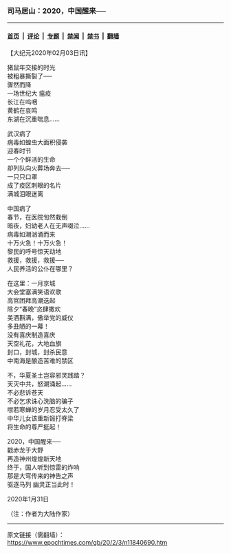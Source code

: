 ### 司马居山：2020，中国醒来──

---

#### [首页](../../../..?n11840690) &nbsp;|&nbsp; [评论](../../../../../epoch-comment?n11840690) &nbsp;|&nbsp; [专题](../../../../../epoch-special?n11840690) &nbsp;|&nbsp; [禁闻](../../../../../epoch-news?n11840690) &nbsp;|&nbsp; [禁书](../../../../../books?n11840690) &nbsp;|&nbsp; [翻墙](https://github.com/gfw-breaker/nogfw/blob/master/README.md?n11840690)


<div class="post_content" id="artbody" itemprop="articleBody">
 <!-- article content begin -->
 <p>
  【大纪元2020年02月03日讯】
 </p>
 <p>
  猪鼠年交接的时光
  <br/>
  被粗暴撕裂了──
  <br/>
  骤然而降
  <br/>
  一场世纪大
  <ok href="https://www.epochtimes.com/gb/tag/%E7%98%9F%E7%96%AB.html">
   瘟疫
  </ok>
  <br/>
  长江在呜咽
  <br/>
  黄鹤在哀鸣
  <br/>
  东湖在沉重喘息……
 </p>
 <p>
  武汉病了
  <br/>
  病毒如蝗虫大面积侵袭
  <br/>
  迎春时节
  <br/>
  一个个鲜活的生命
  <br/>
  却列队向火葬场奔去──
  <br/>
  一只只口罩
  <br/>
  成了疫区刺眼的名片
  <br/>
  满城泪眼迷离
 </p>
 <p>
  中国病了
  <br/>
  春节，在医院訇然栽倒
  <br/>
  暗夜，妇幼老人在无声啜泣……
  <br/>
  病毒如潮汹涌而来
  <br/>
  十万火急！十万火急！
  <br/>
  黎民的呼号惊天动地
  <br/>
  救援，救援，救援──
  <br/>
  人民养活的公仆在哪里？
 </p>
 <p>
  在这里：一月京城
  <br/>
  大会堂塞满笑语欢歌
  <br/>
  高官团拜高潮迭起
  <br/>
  除夕“春晚”恣肆撒欢
  <br/>
  美酒斟满，傲举党的威仪
  <br/>
  多丑陋的一幕！
  <br/>
  没有喜庆制造喜庆
  <br/>
  天空礼花，大地血旗
  <br/>
  封口，封城，封杀民意
  <br/>
  中南海是酿造苦难的禁区
 </p>
 <p>
  不，华夏圣土岂容邪灵践踏？
  <br/>
  天灭中共，怒潮涌起……
  <br/>
  不必悲诉苍天
  <br/>
  不必乞求诛心洗脑的骗子
  <br/>
  噤若寒蝉的岁月忍受太久了
  <br/>
  中华儿女该重新锻打脊梁
  <br/>
  将生命的尊严挺起！
 </p>
 <p>
  2020，中国醒来──
  <br/>
  戳赤龙于大野
  <br/>
  再造神州煌煌新天地
  <br/>
  终于，国人听到惊雷的炸响
  <br/>
  那是大穹传来的神告之声
  <br/>
  <ok href="https://www.epochtimes.com/gb/tag/%E9%A9%B1%E9%80%90%E9%A9%AC%E5%88%97.html">
   驱逐马列
  </ok>
  幽灵正当此时！
 </p>
 <p>
  2020年1月31日
 </p>
 <p>
  （注：作者为大陆作家）
 </p>
 <!-- article content end -->
 <div id="below_article_ad">
 </div>
</div>


---

原文链接（需翻墙）：https://www.epochtimes.com/gb/20/2/3/n11840690.htm